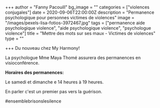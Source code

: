 +++
author = "Fanny Pacouill"
bg_image = ""
categories = ["violences conjugales"]
date = 2020-09-06T22:00:00Z
description = "Permanence psychologique pour personnes victimes de violences"
image = "/images/pexels-lisa-fotios-3972467.jpg"
tags = ["permanence aide psychologique violence", "aide psychologique violence", "psychologue violence"]
title = "Mettre des mots sur ses maux - Victimes de violences"
type = ""

+++
Du nouveau chez My Harmony!

La psychologue Mme Maya Thomé assurera des permanences en visioconférence.

**Horaires des permanences:**

Le samedi et dimanche e 14 heures à 19 heures.

En parler c'est un premier pas vers la guérison.

\#ensemblebrisonslesilence